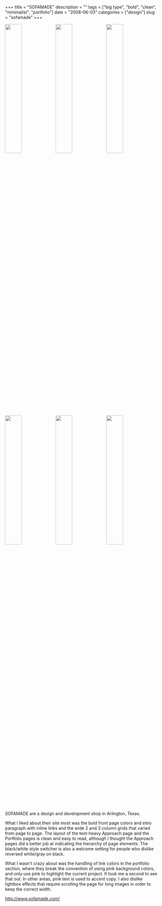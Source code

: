 +++
title = "SOFAMADE"
description = ""
tags = ["big type", "bold", "clean", "minimalist", "portfolio"]
date = "2008-06-03"
categories = ["design"]
slug = "sofamade"
+++


<div id="screens-thumbs" class="clearfix mt1-5">
<a href="/media/design/sofamade-1.jpg" class="group" rel="group"><img src="/media/design/sofamade-1.png" alt="" class="thumb" style="width: 33%; max-width: 33%;padding: 0 1px 1px 0" /></a><a href="/media/design/sofamade-2.jpg" class="group" rel="group"><img src="/media/design/sofamade-2.png" alt="" class="thumb" style="width: 33%; max-width: 33%;padding: 0 1px 1px 0" /></a><a href="/media/design/sofamade-3.jpg" class="group" rel="group"><img src="/media/design/sofamade-3.png" alt="" class="thumb" style="width: 33%; max-width: 33%;padding: 0 1px 1px 0" /></a><a href="/media/design/sofamade-4.jpg" class="group" rel="group"><img src="/media/design/sofamade-4.png" alt="" class="thumb" style="width: 33%; max-width: 33%;padding: 0 1px 1px 0" /></a><a href="/media/design/sofamade-5.jpg" class="group" rel="group"><img src="/media/design/sofamade-5.png" alt="" class="thumb" style="width: 33%; max-width: 33%;padding: 0 1px 1px 0" /></a><a href="/media/design/sofamade-6.jpg" class="group" rel="group"><img src="/media/design/sofamade-6.png" alt="" class="thumb" style="width: 33%; max-width: 33%;padding: 0 1px 1px 0" /></a>
</div>   
<p>SOFAMADE are a design and development shop in Arlington, Texas. </p>
<p>What I liked about their site most was the bold front page colors and intro paragraph with inline links and the wide 2 and 3 column grids that varied from page to page. The layout of the text-heavy Approach page and the Portfolio pages is clean and easy to read, although I thought the Approach pages did a better job at indicating the hierarchy of page elements. The black/white style switcher is also a welcome setting for people who dislike reversed white/gray on black. </p>
<p>What I wasn't crazy about was the handling of link colors in the portfolio section, where they break the convention of using pink background colors, and only use pink to highlight the current project. It took me a second to see that out. In other areas, pink text is used to accent copy. I also dislike lightbox effects that require scrolling the page for long images in order to keep the correct width.</p>
<p><a href="http://www.sofamade.com/">http://www.sofamade.com/</a></p>  

